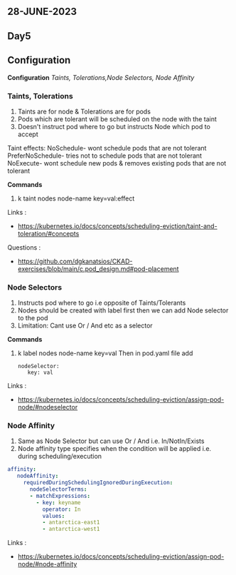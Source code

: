 ## 28-JUNE-2023

## Day5

## Configuration

**Configuration** *Taints, Tolerations,Node Selectors, Node Affinity*

### Taints, Tolerations
1. Taints are for node & Tolerations are for pods
2. Pods which are tolerant will be scheduled on the node with the taint
3.  Doesn't instruct pod where to go but instructs Node which pod to accept

Taint effects: NoSchedule- wont schedule pods that are not tolerant
                       PreferNoSchedule- tries not to schedule pods that are not tolerant
                       NoExecute- wont schedule new  pods & removes existing pods that are                  			not tolerant

**Commands**

 1. k taint nodes node-name key=val:effect

                     

Links :
- https://kubernetes.io/docs/concepts/scheduling-eviction/taint-and-toleration/#concepts


Questions :

- https://github.com/dgkanatsios/CKAD-exercises/blob/main/c.pod_design.md#pod-placement


### Node Selectors
1. Instructs pod where to go i.e opposite of Taints/Tolerants
2. Nodes should be created with label first then we can add Node selector to the pod
3. Limitation: Cant use Or / And etc as a selector

**Commands**

 1. k label nodes node-name key=val
Then in pod.yaml file add 

        nodeSelector:
           key: val 

                  

Links :
- https://kubernetes.io/docs/concepts/scheduling-eviction/assign-pod-node/#nodeselector


### Node Affinity
1. Same as Node Selector but can use Or / And i.e. In/NotIn/Exists
2. Node affinity type specifies when the condition will be applied i.e. during scheduling/execution

 ```yaml
affinity:
    nodeAffinity:
      requiredDuringSchedulingIgnoredDuringExecution:
        nodeSelectorTerms:
        - matchExpressions:
          - key: keyname
            operator: In
            values:
            - antarctica-east1
            - antarctica-west1
```

Links :
- https://kubernetes.io/docs/concepts/scheduling-eviction/assign-pod-node/#node-affinity
